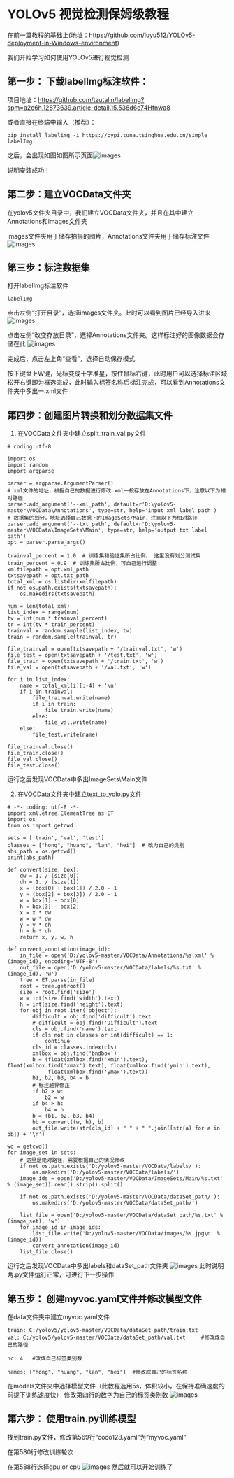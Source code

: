 # YOLOv5 视觉检测保姆级教程

在前一篇教程的基础上(地址：https://github.com/luyu512/YOLOv5-deployment-in-Windows-environment)

我们开始学习如何使用YOLOv5进行视觉检测

## 第一步： 下载labelImg标注软件：

项目地址：https://github.com/tzutalin/labelImg?spm=a2c6h.12873639.article-detail.15.536d6c74Hfnwa8

或者直接在终端中输入（推荐）：
```
pip install labelimg -i https://pypi.tuna.tsinghua.edu.cn/simple
labelImg
```

之后，会出现如图如图所示页面![images](https://github.com/luyu512/YOLOv5-Visual-Inspection-Nanny-level-Tutorial/blob/main/%E5%B1%8F%E5%B9%95%E6%88%AA%E5%9B%BE%202025-03-29%20215152.png)

说明安装成功！

## 第二步：建立VOCData文件夹

在yolov5文件夹目录中，我们建立VOCData文件夹，并且在其中建立Annotations和images文件夹

images文件夹用于储存拍摄的图片，Annotations文件夹用于储存标注文件
![images](https://github.com/luyu512/YOLOv5-Visual-Inspection-Nanny-level-Tutorial/blob/main/%E5%B1%8F%E5%B9%95%E6%88%AA%E5%9B%BE%202025-03-29%20211411.png)

## 第三步：标注数据集

打开labelImg标注软件

`labelImg`

点击左侧“打开目录”，选择images文件夹。此时可以看到图片已经导入进来
![images](https://github.com/luyu512/YOLOv5-Visual-Inspection-Nanny-level-Tutorial/blob/main/%E5%B1%8F%E5%B9%95%E6%88%AA%E5%9B%BE%202025-03-29%20214218.png)

点击左侧“改变存放目录”，选择Annotations文件夹。这样标注好的图像数据会存储在此
![images](https://github.com/luyu512/YOLOv5-Visual-Inspection-Nanny-level-Tutorial/blob/main/%E5%B1%8F%E5%B9%95%E6%88%AA%E5%9B%BE%202025-03-29%20214235.png)

完成后，点击左上角“查看”，选择自动保存模式

按下键盘上W键，光标变成十字准星，按住鼠标右键，此时用户可以选择标注区域
松开右键即为框选完成，此时输入标签名称后标注完成，可以看到Annotations文件夹中多出一.xml文件

## 第四步：创建图片转换和划分数据集文件

1. 在VOCData文件夹中建立split_train_val.py文件
```
# coding:utf-8
 
import os
import random
import argparse
 
parser = argparse.ArgumentParser()
# xml文件的地址，根据自己的数据进行修改 xml一般存放在Annotations下，注意以下为相对路径
parser.add_argument('--xml_path', default=r'D:\yolov5-master\VOCData\Annotations', type=str, help='input xml label path')
# 数据集的划分，地址选择自己数据下的ImageSets/Main，注意以下为相对路径
parser.add_argument('--txt_path', default=r'D:\yolov5-master\VOCData\ImageSets\Main', type=str, help='output txt label path')
opt = parser.parse_args()
 
trainval_percent = 1.0  # 训练集和验证集所占比例。 这里没有划分测试集
train_percent = 0.9  # 训练集所占比例，可自己进行调整
xmlfilepath = opt.xml_path
txtsavepath = opt.txt_path
total_xml = os.listdir(xmlfilepath)
if not os.path.exists(txtsavepath):
    os.makedirs(txtsavepath)
 
num = len(total_xml)
list_index = range(num)
tv = int(num * trainval_percent)
tr = int(tv * train_percent)
trainval = random.sample(list_index, tv)
train = random.sample(trainval, tr)
 
file_trainval = open(txtsavepath + '/trainval.txt', 'w')
file_test = open(txtsavepath + '/test.txt', 'w')
file_train = open(txtsavepath + '/train.txt', 'w')
file_val = open(txtsavepath + '/val.txt', 'w')
 
for i in list_index:
    name = total_xml[i][:-4] + '\n'
    if i in trainval:
        file_trainval.write(name)
        if i in train:
            file_train.write(name)
        else:
            file_val.write(name)
    else:
        file_test.write(name)
 
file_trainval.close()
file_train.close()
file_val.close()
file_test.close()
```

运行之后发现VOCData中多出ImageSets\Main文件

2. 在VOCData文件夹中建立text_to_yolo.py文件
```
# -*- coding: utf-8 -*-
import xml.etree.ElementTree as ET
import os
from os import getcwd
 
sets = ['train', 'val', 'test']
classes = ["hong", "huang", "lan", "hei"]  # 改为自己的类别
abs_path = os.getcwd()
print(abs_path)
 
def convert(size, box):
    dw = 1. / (size[0])
    dh = 1. / (size[1])
    x = (box[0] + box[1]) / 2.0 - 1
    y = (box[2] + box[3]) / 2.0 - 1
    w = box[1] - box[0]
    h = box[3] - box[2]
    x = x * dw
    w = w * dw
    y = y * dh
    h = h * dh
    return x, y, w, h
 
def convert_annotation(image_id):
    in_file = open('D:/yolov5-master/VOCData/Annotations/%s.xml' % (image_id), encoding='UTF-8')
    out_file = open('D:/yolov5-master/VOCData/labels/%s.txt' % (image_id), 'w')
    tree = ET.parse(in_file)
    root = tree.getroot()
    size = root.find('size')
    w = int(size.find('width').text)
    h = int(size.find('height').text)
    for obj in root.iter('object'):
        difficult = obj.find('difficult').text
        # difficult = obj.find('Difficult').text
        cls = obj.find('name').text
        if cls not in classes or int(difficult) == 1:
            continue
        cls_id = classes.index(cls)
        xmlbox = obj.find('bndbox')
        b = (float(xmlbox.find('xmin').text), float(xmlbox.find('xmax').text), float(xmlbox.find('ymin').text),
             float(xmlbox.find('ymax').text))
        b1, b2, b3, b4 = b
        # 标注越界修正
        if b2 > w:
            b2 = w
        if b4 > h:
            b4 = h
        b = (b1, b2, b3, b4)
        bb = convert((w, h), b)
        out_file.write(str(cls_id) + " " + " ".join([str(a) for a in bb]) + '\n')
 
wd = getcwd()
for image_set in sets:
    # 这里是绝对路径，需要根据自己的情况修改
    if not os.path.exists('D:/yolov5-master/VOCData/labels/'):
        os.makedirs('D:/yolov5-master/VOCData/labels/')
    image_ids = open('D:/yolov5-master/VOCData/ImageSets/Main/%s.txt' % (image_set)).read().strip().split()
 
    if not os.path.exists('D:/yolov5-master/VOCData/dataSet_path/'):
        os.makedirs('D:/yolov5-master/VOCData/dataSet_path/')
 
    list_file = open('D:/yolov5-master/VOCData/dataSet_path/%s.txt' % (image_set), 'w')
    for image_id in image_ids:
        list_file.write('D:/yolov5-master/VOCData/images/%s.jpg\n' % (image_id))
        convert_annotation(image_id)
    list_file.close()
```

运行之后发现VOCData中多出labels和dataSet_path文件夹
![images](https://github.com/luyu512/YOLOv5-Visual-Inspection-Nanny-level-Tutorial/blob/main/%E5%B1%8F%E5%B9%95%E6%88%AA%E5%9B%BE%202025-03-29%20212509.png)
此时说明两.py文件运行正常，可进行下一步操作

## 第五步： 创建myvoc.yaml文件并修改模型文件


在data文件夹中建立myvoc.yaml文件

```
train: C:/yolov5/yolov5-master/VOCData/dataSet_path/train.txt
val: C:/yolov5/yolov5-master/VOCData/dataSet_path/val.txt     #修改成自己的路径
 
nc: 4   #改成自己标签类别数
 
names: ["hong", "huang", "lan", "hei"]  #修改成自己的标签名称
```

在models文件夹中选择模型文件（此教程选用5s，体积较小，在保持准确速度的前提下训练速度快）
修改第四行的数字为自己的标签类别数
![images](https://github.com/luyu512/YOLOv5-Visual-Inspection-Nanny-level-Tutorial/blob/main/%E5%B1%8F%E5%B9%95%E6%88%AA%E5%9B%BE%202025-03-29%20223106.png)

## 第六步： 使用train.py训练模型

找到train.py文件，修改第569行“coco128.yaml”为“myvoc.yaml”

在第580行修改训练轮次

在第588行选择gpu or cpu
![images](https://github.com/luyu512/YOLOv5-Visual-Inspection-Nanny-level-Tutorial/blob/main/%E5%B1%8F%E5%B9%95%E6%88%AA%E5%9B%BE%202025-03-29%20222937.png)
然后就可以开始训练了
